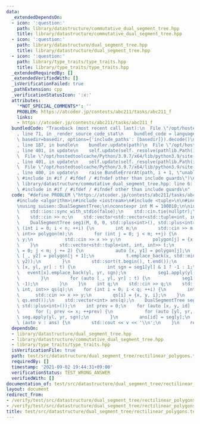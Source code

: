 ```yaml
---
data:
  _extendedDependsOn:
  - icon: ':question:'
    path: library/datastructure/commutative_dual_segment_tree.hpp
    title: library/datastructure/commutative_dual_segment_tree.hpp
  - icon: ':question:'
    path: library/datastructure/dual_segment_tree.hpp
    title: library/datastructure/dual_segment_tree.hpp
  - icon: ':question:'
    path: library/type_traits/type_traits.hpp
    title: library/type_traits/type_traits.hpp
  _extendedRequiredBy: []
  _extendedVerifiedWith: []
  _isVerificationFailed: true
  _pathExtension: cpp
  _verificationStatusIcon: ':x:'
  attributes:
    '*NOT_SPECIAL_COMMENTS*': ''
    PROBLEM: https://atcoder.jp/contests/abc211/tasks/abc211_f
    links:
    - https://atcoder.jp/contests/abc211/tasks/abc211_f
  bundledCode: "Traceback (most recent call last):\n  File \"/opt/hostedtoolcache/Python/3.9.7/x64/lib/python3.9/site-packages/onlinejudge_verify/documentation/build.py\"\
    , line 71, in _render_source_code_stat\n    bundled_code = language.bundle(stat.path,\
    \ basedir=basedir, options={'include_paths': [basedir]}).decode()\n  File \"/opt/hostedtoolcache/Python/3.9.7/x64/lib/python3.9/site-packages/onlinejudge_verify/languages/cplusplus.py\"\
    , line 187, in bundle\n    bundler.update(path)\n  File \"/opt/hostedtoolcache/Python/3.9.7/x64/lib/python3.9/site-packages/onlinejudge_verify/languages/cplusplus_bundle.py\"\
    , line 401, in update\n    self.update(self._resolve(pathlib.Path(included), included_from=path))\n\
    \  File \"/opt/hostedtoolcache/Python/3.9.7/x64/lib/python3.9/site-packages/onlinejudge_verify/languages/cplusplus_bundle.py\"\
    , line 401, in update\n    self.update(self._resolve(pathlib.Path(included), included_from=path))\n\
    \  File \"/opt/hostedtoolcache/Python/3.9.7/x64/lib/python3.9/site-packages/onlinejudge_verify/languages/cplusplus_bundle.py\"\
    , line 400, in update\n    raise BundleErrorAt(path, i + 1, \"unable to process\
    \ #include in #if / #ifdef / #ifndef other than include guards\")\nonlinejudge_verify.languages.cplusplus_bundle.BundleErrorAt:\
    \ library/datastructure/commutative_dual_segment_tree.hpp: line 6: unable to process\
    \ #include in #if / #ifdef / #ifndef other than include guards\n"
  code: "#define PROBLEM \"https://atcoder.jp/contests/abc211/tasks/abc211_f\"\n\n\
    #include <algorithm>\n#include <iostream>\n#include <tuple>\n\n#include \"library/datastructure/dual_segment_tree.hpp\"\
    \nusing suisen::DualSegmentTree;\n\nconstexpr int M = 100010;\n\nint main() {\n\
    \    std::ios::sync_with_stdio(false);\n    std::cin.tie(nullptr);\n    int n;\n\
    \    std::cin >> n;\n    std::vector<std::vector<std::tuple<int, int, int>>> event(M);\n\
    \    DualSegmentTree seg1(M, 0, 0, std::plus<int>(), std::plus<int>());\n    for\
    \ (int i = 0; i < n; ++i) {\n        int m;\n        std::cin >> m;\n        std::vector<std::pair<int,\
    \ int>> polygon(m);\n        for (int j = 0; j < m; ++j) {\n            int x,\
    \ y;\n            std::cin >> x >> y;\n            polygon[j] = {x, y};\n    \
    \    }\n        std::vector<std::tuple<int, int, int>> t;\n        for (int j\
    \ = 0; j < m; j += 2) {\n            auto [x, y1] = polygon[j];\n            auto\
    \ [_, y2] = polygon[j + 1];\n            t.emplace_back(x, std::min(y1, y2), std::max(y1,\
    \ y2));\n        }\n        std::sort(t.begin(), t.end());\n        for (auto\
    \ [x, yl, yr] : t) {\n            int sgn = seg1[yl] & 1 ? -1 : 1;\n         \
    \   event[x].emplace_back(yl, yr, sgn);\n            seg1.apply(yl, yr, 1);\n\
    \        }\n        for (auto [_, yl, yr] : t) {\n            seg1.apply(yl, yr,\
    \ -1);\n        }\n    }\n    int q;\n    std::cin >> q;\n    std::vector<std::tuple<int,\
    \ int, int>> qs(q);\n    for (int i = 0; i < q; ++i) {\n        int x, y;\n  \
    \      std::cin >> x >> y;\n        qs[i] = {x, y, i};\n    }\n    std::sort(qs.begin(),\
    \ qs.end());\n    std::vector<int> ans(q);\n    DualSegmentTree seg(M, 0, 0, std::plus<int>(),\
    \ std::plus<int>());\n    int prev = 0;\n    for (auto [x, y, id] : qs) {\n  \
    \      for (; prev <= x; ++prev) {\n            for (auto [yl, yr, sgn] : event[prev])\
    \ seg.apply(yl, yr, sgn);\n        }\n        ans[id] = seg[y];\n    }\n    for\
    \ (auto v : ans) {\n        std::cout << v << '\\n';\n    }\n    return 0;\n}"
  dependsOn:
  - library/datastructure/dual_segment_tree.hpp
  - library/datastructure/commutative_dual_segment_tree.hpp
  - library/type_traits/type_traits.hpp
  isVerificationFile: true
  path: test/src/datastructure/dual_segment_tree/rectilinear_polygons.test.cpp
  requiredBy: []
  timestamp: '2021-09-02 19:44:31+09:00'
  verificationStatus: TEST_WRONG_ANSWER
  verifiedWith: []
documentation_of: test/src/datastructure/dual_segment_tree/rectilinear_polygons.test.cpp
layout: document
redirect_from:
- /verify/test/src/datastructure/dual_segment_tree/rectilinear_polygons.test.cpp
- /verify/test/src/datastructure/dual_segment_tree/rectilinear_polygons.test.cpp.html
title: test/src/datastructure/dual_segment_tree/rectilinear_polygons.test.cpp
---
```

